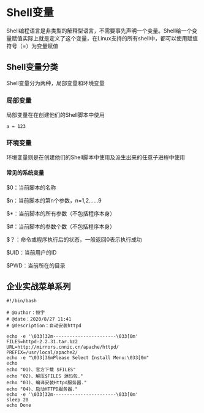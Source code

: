 # Shell变量

Shell编程语言是非类型的解释型语言，不需要事先声明一个变量。Shell给一个变量赋值实际上就是定义了这个变量，在Linux支持的所有shell中，都可以使用赋值符号（=）为变量赋值

## Shell变量分类

Shell变量分为两种，局部变量和环境变量

### 局部变量

局部变量在在创建他们的Shell脚本中使用

```shell
a = 123
```



### 环境变量

环境变量则是在创建他们的Shell脚本中使用及派生出来的任意子进程中使用

#### 常见的系统变量

$0：当前脚本的名称

$n：当前脚本的第n个参数，n=1,2......9

$*：当前脚本的所有参数（不包括程序本身）

$#：当前脚本的参数个数（不包括程序本身）

$？：命令或程序执行后的状态，一般返回0表示执行成功

$UID：当前用户的ID

$PWD：当前所在的目录

## 企业实战菜单系列

```shell
#!/bin/bash
 
# @author：恒宇
# @date：2020/8/27 11:41
# @description：自动安装httpd

echo -e '\033[32m-----------------------\033[0m'
FILES=httpd-2.2.31.tar.bz2
URL=http://mirrors.cnnic.cn/apache/httpd/
PREFIX=/usr/local/apache2/
echo -e "\033[36mPlease Select Install Menu:\033[0m"
echo
echo "01)、官方下载 $FILES"
echo "02)、解压$FILES 源码包."
echo "03)、编译安装Httpd服务器."
echo "04)、启动HTTPD服务器."
echo -e '\033[32m-----------------------\033[0m'
sleep 20
echo Done
```


